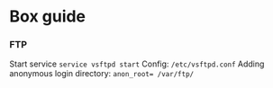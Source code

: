 # Box guide

### FTP

Start service `service vsftpd start`
Config:  `/etc/vsftpd.conf`
Adding anonymous login directory: `anon_root= /var/ftp/` 